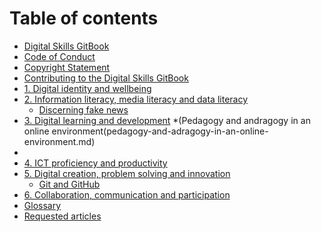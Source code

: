 # Table of contents

* [Digital Skills GitBook](README.md)
* [Code of Conduct](code-of-conduct.md)
* [Copyright Statement](copyright-statement.md)
* [Contributing to the Digital Skills GitBook](CONTRIBUTING.md)
* [1. Digital identity and wellbeing](digital-identity-wellbeing/README.md)
* [2. Information literacy, media literacy and data literacy](information-literacy-media-literacy-and-data-literacy/README.md)
  * [Discerning fake news](information-literacy-media-literacy-and-data-literacy/discerning-fake-news.md)
* [3. Digital learning and development](digital-learning-and-development/README.md)
   *(Pedagogy and andragogy in an online environment(pedagogy-and-adragogy-in-an-online-environment.md)
* 
* [4. ICT proficiency and productivity](ict-proficiency-productivity/README.md)
* [5. Digital creation, problem solving and innovation](digital-creation-problem-solving-and-innovation/README.md)
  * [Git and GitHub](digital-creation-problem-solving-and-innovation/git-and-github.md)
* [6. Collaboration, communication and participation](collaboration-communication-and-participation/README.md)
* [Glossary](glossary.md)
* [Requested articles](requested-articles.md)

